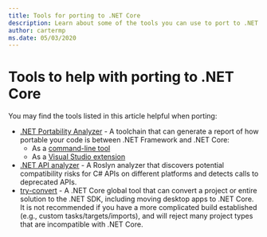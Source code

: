 ```yaml
---
title: Tools for porting to .NET Core
description: Learn about some of the tools you can use to port to .NET Core
author: cartermp
ms.date: 05/03/2020
---
```

# Tools to help with porting to .NET Core

You may find the tools listed in this article helpful when porting:

- [.NET Portability Analyzer](../../standard/analyzers/portability-analyzer.md) - A toolchain that can generate a report of how portable your code is between .NET Framework and .NET Core:
  - As a [command-line tool](https://github.com/Microsoft/dotnet-apiport/releases)
  - As a [Visual Studio extension](https://marketplace.visualstudio.com/items?itemName=ConnieYau.NETPortabilityAnalyzer)
- [.NET API analyzer](../../standard/analyzers/api-analyzer.md) - A Roslyn analyzer that discovers potential compatibility risks for C# APIs on different platforms and detects calls to deprecated APIs.
- [try-convert](https://www.nuget.org/packages/try-convert/) - A .NET Core global tool that can convert a project or entire solution to the .NET SDK, including moving desktop apps to .NET Core. It is not recommended if you have a more complicated build established (e.g., custom tasks/targets/imports), and will reject many project types that are incompatible with .NET Core.

